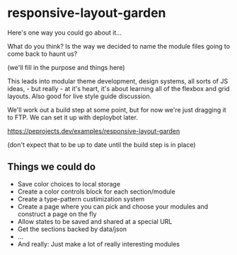 # responsive-layout-garden

Here's one way you could go about it...

What do you think? Is the way we decided to name the module files going to come back to haunt us?

(we'll fill in the purpose and things here)

This leads into modular theme development, design systems, all sorts of JS ideas, - but really - at it's heart, it's about learning all of the flexbox and grid layouts. Also good for live style guide discussion.

We'll work out a build step at some point, but for now we're just dragging it to FTP. We can set it up with deploybot later.

https://peprojects.dev/examples/responsive-layout-garden

(don't expect that to be up to date until the build step is in place)

## Things we could do

* Save color choices to local storage
* Create a color controls block for each section/module
* Create a type-pattern custimization system
* Create a page where you can pick and choose your modules and construct a page on the fly
* Allow states to be saved and shared at a special URL
* Get the sections backed by data/json
* ...
* And really: Just make a lot of really interesting modules
